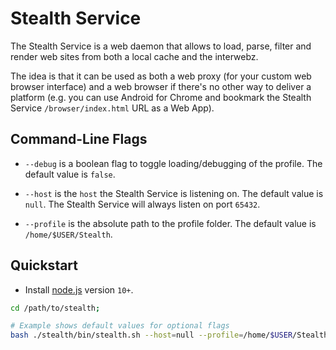 
# Stealth Service

The Stealth Service is a web daemon that allows to load, parse, filter
and render web sites from both a local cache and the interwebz.

The idea is that it can be used as both a web proxy (for your custom
web browser interface) and a web browser if there's no other way to
deliver a platform (e.g. you can use Android for Chrome and bookmark
the Stealth Service `/browser/index.html` URL as a Web App).


## Command-Line Flags

- `--debug` is a boolean flag to toggle loading/debugging of the profile.
  The default value is `false`.

- `--host` is the `host` the Stealth Service is listening on.
  The default value is `null`. The Stealth Service will always
  listen on port `65432`.

- `--profile` is the absolute path to the profile folder.
  The default value is `/home/$USER/Stealth`.


## Quickstart

- Install [node.js](https://nodejs.org/en/download) version `10+`.

```bash
cd /path/to/stealth;

# Example shows default values for optional flags
bash ./stealth/bin/stealth.sh --host=null --profile=/home/$USER/Stealth;
```

